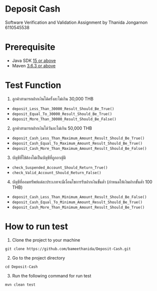 # Deposit Cash   
Software Verification and Validation Assignment by Thanida Jongarnon 6110545538

# Prerequisite
- Java SDK [15 or above](https://www.oracle.com/java/technologies/javase-downloads.html) 
- Maven    [3.6.3 or above](https://maven.apache.org/download.cgi)                                                        

# Test Function
1) ลูกค้าสามารถฝากเงินได้ครั้งละไม่เกิน 30,000 THB
- ```deposit_Less_Than_30000_Result_Should_Be_True()```
- ```deposit_Equal_To_30000_Result_Should_Be_True()```
- ```deposit_More_Than_30000_Result_Should_Be_False()```  

2) ลูกค้าสามารถฝากเงินได้วันละไม่เกิน 50,000 THB    
- ```deposit_Cash_Less_Than_Maximum_Amount_Result_Should_Be_True()```
- ```deposit_Cash_Equal_To_Maximum_Amount_Result_Should_Be_True()```
- ```deposit_Cash_More_Than_Maximum_Amount_Result_Should_Be_False()```

3) บัญชีที่ใช้ต้องไม่เป็นบัญชีที่ถูกอาญัติ
- ```check_Suspended_Account_Should_Return_True()```
- ```check_Valid_Account_Should_Return_False()```

4) บัญชีที่ออมทรัพย์แต่ละประเภทจะมีเงื่อนไขการรับฝากเงินขั้นต่ำ (กำหนดให้เงินฝากขั้นต่ำ 100 THB)
- ```deposit_Cash_Less_Than_Minimum_Amount_Result_Should_Be_False()```
- ```deposit_Cash_Equal_To_Minimum_Amount_Result_Should_Be_True()```
- ```deposit_Cash_More_Than_Minimum_Amount_Result_Should_Be_True()```


# How to run test
1) Clone the project to your machine

``` 
git clone https://github.com/bameethanida/Deposit-Cash.git
```

2) Go to the project directory

``` 
cd Deposit-Cash
```

3) Run the following command for run test

``` 
mvn clean test
```
